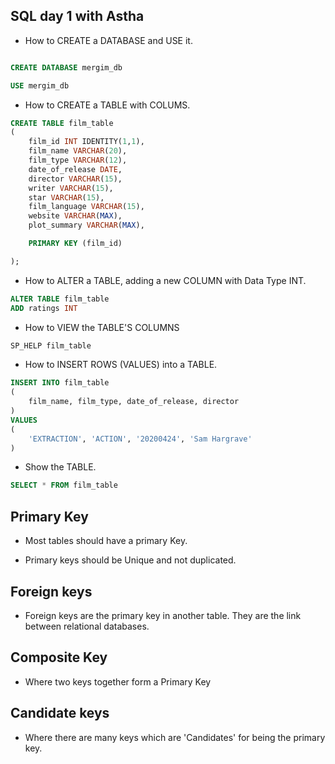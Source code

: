 ## SQL day 1 with Astha

- How to CREATE a DATABASE and USE it.

```SQL

CREATE DATABASE mergim_db

USE mergim_db
```



- How to CREATE a TABLE with COLUMS.



``` SQL
CREATE TABLE film_table
(
    film_id INT IDENTITY(1,1),
    film_name VARCHAR(20),
    film_type VARCHAR(12),
    date_of_release DATE,
    director VARCHAR(15),
    writer VARCHAR(15),
    star VARCHAR(15),
    film_language VARCHAR(15),
    website VARCHAR(MAX),
    plot_summary VARCHAR(MAX),

    PRIMARY KEY (film_id)

);
```



- How to ALTER a TABLE, adding a new COLUMN with Data Type INT.



``` SQL
ALTER TABLE film_table
ADD ratings INT
```



- How to VIEW the TABLE'S COLUMNS



```SQL
SP_HELP film_table
```



- How to INSERT ROWS (VALUES) into a TABLE.



```SQL
INSERT INTO film_table
(
    film_name, film_type, date_of_release, director
)
VALUES
(
    'EXTRACTION', 'ACTION', '20200424', 'Sam Hargrave'
)
```



- Show the TABLE.



```SQL
SELECT * FROM film_table
```



## Primary Key



- Most tables should have a primary Key.



- Primary keys should be Unique and not duplicated.



## Foreign keys



- Foreign keys are the primary key in another table. They are the link between relational databases.



## Composite Key



- Where two keys together form a Primary Key




## Candidate keys



- Where there are many keys which are 'Candidates' for being the primary key.
